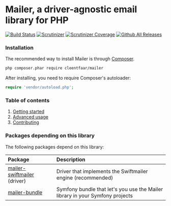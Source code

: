 # Mailer, a driver-agnostic email library for PHP

[![Build Status](https://travis-ci.org/cleentfaar/mailer.svg?branch=master)](https://travis-ci.org/cleentfaar/mailer)
[![Scrutinizer](https://img.shields.io/scrutinizer/g/cleentfaar/mailer.svg)]()
[![Scrutinizer Coverage](https://img.shields.io/scrutinizer/coverage/g/cleentfaar/mailer.svg)]()
[![Github All Releases](https://img.shields.io/github/downloads/cleentfaar/mailer/total.svg)]()


### Installation

The recommended way to install Mailer is through [Composer](http://getcomposer.org).

```bash
php composer.phar require cleentfaar/mailer
```

After installing, you need to require Composer's autoloader:

```php
require 'vendor/autoload.php';
```


### Table of contents

1. [Getting started](docs/getting-started.md)
1. [Advanced usage](docs/advanced-usage.md)
1. [Contributing](docs/contributing.md)


### Packages depending on this library

The following packages depend on this library:

| Package | Description |
| :------ | :---------- |
| [mailer-swiftmailer](https://github.com/cleentfaar/mailer-swiftmailer) (driver) | Driver that implements the Swiftmailer engine (recommended) |
| [mailer-bundle](https://github.com/cleentfaar/mailer-bundle) | Symfony bundle that let's you use the Mailer library in your Symfony projects |
